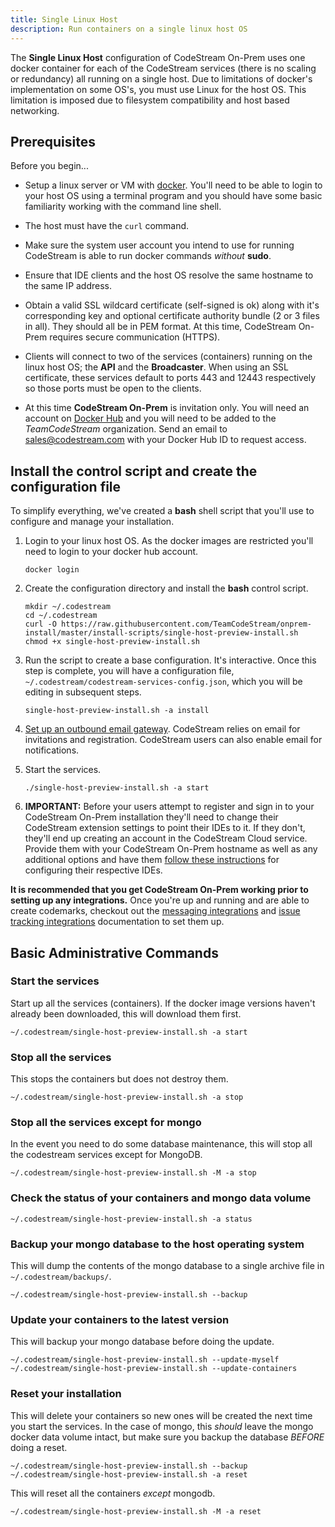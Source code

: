 ```yaml
---
title: Single Linux Host
description: Run containers on a single linux host OS
---
```


The **Single Linux Host** configuration of CodeStream On-Prem uses one docker
container for each of the CodeStream services (there is no scaling or
redundancy) all running on a single host. Due to limitations of docker's
implementation on some OS's, you must use Linux for the host OS. This limitation
is imposed due to filesystem compatibility and host based networking.

## Prerequisites

Before you begin...

*  Setup a linux server or VM with
   [docker](https://runnable.com/docker/install-docker-on-linux). You'll need to
   be able to login to your host OS using a terminal program and you should have
   some basic familiarity working with the command line shell.

*  The host must have the `curl` command.

*  Make sure the system user account you intend to use for running CodeStream
   is able to run docker commands _without_ **sudo**.

*  Ensure that IDE clients and the host OS resolve the same hostname to the same
   IP address.
   
*  Obtain a valid SSL wildcard certificate (self-signed is ok) along with it's
   corresponding key and optional certificate authority bundle (2 or 3 files in
   all). They should all be in PEM format. At this time, CodeStream On-Prem
   requires secure communication (HTTPS).

*  Clients will connect to two of the services (containers) running on the linux
   host OS; the **API** and the **Broadcaster**. When using an SSL certificate,
   these services default to ports 443 and 12443 respectively so those ports
   must be open to the clients.

*  At this time **CodeStream On-Prem** is invitation only. You will need an
   account on [Docker Hub](https://hub.docker.com) and you will need to be added
   to the _TeamCodeStream_ organization. Send an email to
   [sales@codestream.com](mailto:sales@codestream.com) with your Docker Hub ID
   to request access.



## Install the control script and create the configuration file

To simplify everything, we've created a **bash** shell script that you'll use to
configure and manage your installation.

1. Login to your linux host OS. As the docker images are restricted you'll need
   to login to your docker hub account.
   ```
   docker login
   ```

1. Create the configuration directory and install the **bash** control script.
   ```
   mkdir ~/.codestream
   cd ~/.codestream
   curl -O https://raw.githubusercontent.com/TeamCodeStream/onprem-install/master/install-scripts/single-host-preview-install.sh
   chmod +x single-host-preview-install.sh
   ```

1. Run the script to create a base configuration. It's interactive. Once this
   step is complete, you will have a configuration file,
   `~/.codestream/codestream-services-config.json`, which you will be editing in
   subsequent steps.
    ```
    single-host-preview-install.sh -a install
    ```

1. [Set up an outbound email gateway](../email/outbound). CodeStream
   relies on email for invitations and registration. CodeStream users can also
   enable email for notifications.

1. Start the services.
   ```
   ./single-host-preview-install.sh -a start
   ```

1. **IMPORTANT:** Before your users attempt to register and sign in to your
   CodeStream On-Prem installation they'll need to change their CodeStream
   extension settings to point their IDEs to it. If they don't, they'll end up
   creating an account in the CodeStream Cloud service. Provide them with your
   CodeStream On-Prem hostname as well as any additional options and have them
   [follow these instructions](../ide/overview) for configuring their
   respective IDEs.

**It is recommended that you get CodeStream On-Prem working prior to setting up
any integrations.**  Once you're up and running and are able to create
codemarks, checkout out the [messaging integrations](../messaging/network) and
[issue tracking integrations](../issues/overview) documentation to set
them up.


## Basic Administrative Commands

### Start the services
Start up all the services (containers). If the docker image versions haven't
already been downloaded, this will download them first.
```
~/.codestream/single-host-preview-install.sh -a start
```

### Stop all the services
This stops the containers but does not destroy them.
```
~/.codestream/single-host-preview-install.sh -a stop
```

### Stop all the services except for mongo
In the event you need to do some database maintenance, this will stop all the
codestream services except for MongoDB.
```
~/.codestream/single-host-preview-install.sh -M -a stop
```

### Check the status of your containers and mongo data volume
```
~/.codestream/single-host-preview-install.sh -a status
```

### Backup your mongo database to the host operating system
This will dump the contents of the mongo database to a single archive file in
`~/.codestream/backups/`.
```
~/.codestream/single-host-preview-install.sh --backup
```

### Update your containers to the latest version
This will backup your mongo database before doing the update.
```
~/.codestream/single-host-preview-install.sh --update-myself
~/.codestream/single-host-preview-install.sh --update-containers
```

### Reset your installation
This will delete your containers so new ones will be created the next time you
start the services. In the case of mongo, this _should_ leave the mongo docker
data volume intact, but make sure you backup the database _BEFORE_ doing a
reset.
```
~/.codestream/single-host-preview-install.sh --backup
~/.codestream/single-host-preview-install.sh -a reset
```
This will reset all the containers _except_ mongodb.
```
~/.codestream/single-host-preview-install.sh -M -a reset
```
